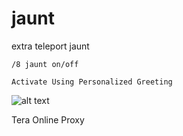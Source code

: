 # jaunt
extra teleport jaunt

```
/8 jaunt on/off

Activate Using Personalized Greeting 
```
![alt text](https://i.imgur.com/A38Rkv6.png)

Tera Online Proxy 
